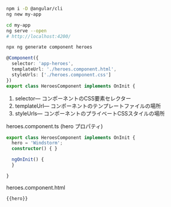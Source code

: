 ```bash
npm i -D @angular/cli
ng new my-app
```

```bash
cd my-app
ng serve --open
# http://localhost:4200/
```

```bash
npx ng generate component heroes
```

```ts
@Component({
  selector: 'app-heroes',
  templateUrl: './heroes.component.html',
  styleUrls: ['./heroes.component.css']
})
export class HeroesComponent implements OnInit {
```


1. selector— コンポーネントのCSS要素セレクター
1. templateUrl— コンポーネントのテンプレートファイルの場所
1. styleUrls— コンポーネントのプライベートCSSスタイルの場所

heroes.component.ts (hero プロパティ)


```ts
export class HeroesComponent implements OnInit {
  hero = 'Windstorm';
  constructor() { }

  ngOnInit() {
  }

}
```

heroes.component.html

```html
{{hero}}
```
